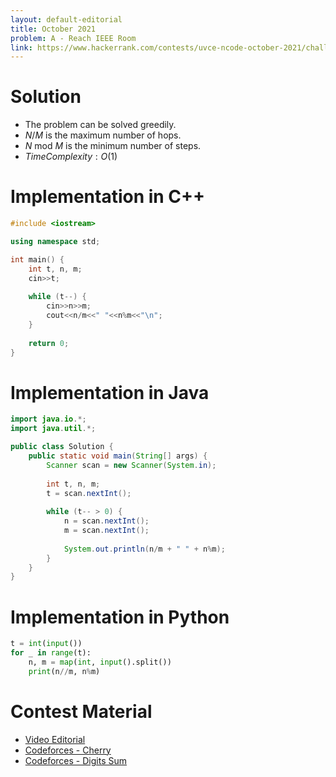 ```yaml
---
layout: default-editorial
title: October 2021
problem: A - Reach IEEE Room
link: https://www.hackerrank.com/contests/uvce-ncode-october-2021/challenges/a-reach-ieee-room
---
```

# Solution

- The problem can be solved greedily.
- $N/M$ is the maximum number of hops.
- $N$ mod $M$ is the minimum number of steps.
- $Time Complexity: O(1)$

$$$$

# Implementation in C++

```cpp
#include <iostream>

using namespace std;

int main() {
    int t, n, m;
    cin>>t;
    
    while (t--) {
        cin>>n>>m;
        cout<<n/m<<" "<<n%m<<"\n";
    }
    
    return 0;
}
```

$$$$

# Implementation in Java

```java
import java.io.*;
import java.util.*;

public class Solution {
    public static void main(String[] args) {
        Scanner scan = new Scanner(System.in);
        
        int t, n, m;
        t = scan.nextInt();
        
        while (t-- > 0) {
            n = scan.nextInt();
            m = scan.nextInt();
            
            System.out.println(n/m + " " + n%m);
        }
    }
}
```

$$$$

# Implementation in Python

```python
t = int(input())
for _ in range(t):
    n, m = map(int, input().split())
    print(n//m, n%m)
```

$$$$

# Contest Material

- [Video Editorial](https://www.youtube.com/watch?v=yoBi8DYlvqA)
- [Codeforces - Cherry](https://codeforces.com/problemset/problem/1554/A)
- [Codeforces - Digits Sum](https://codeforces.com/problemset/problem/1553/A)

